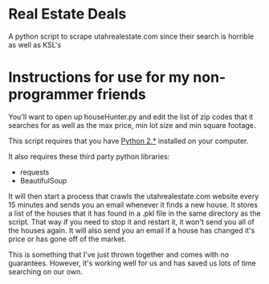 Real Estate Deals
===========

A python script to scrape utahrealestate.com since their search is horrible as well as KSL's


Instructions for use for my non-programmer friends
==================================================

You'll want to open up houseHunter.py and edit the list of zip codes that it searches for as well as the max price, min lot size and min square footage.

This script requires that you have [Python 2.*](http://python.org/download/) installed on your computer.

It also requires these third party python libraries:
- requests
- BeautifulSoup

It will then start a process that crawls the utahrealestate.com website every 15 minutes and sends you an email whenever it finds a new house. It stores a list of the houses that it has found in a .pkl file in the same directory as the script. That way if you need to stop it and restart it, it won't send you all of the houses again. It will also send you an email if a house has changed it's price or has gone off of the market.

This is something that I've just thrown together and comes with no guarantees. However, it's working well for us and has saved us lots of time searching on our own.
